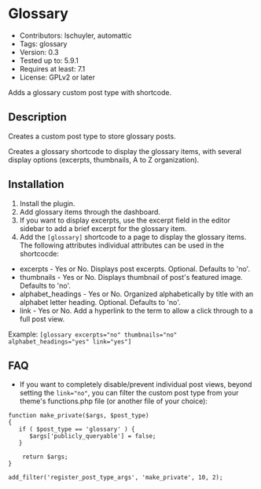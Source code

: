 # Glossary

* Contributors: lschuyler, automattic
* Tags: glossary
* Version: 0.3
* Tested up to: 5.9.1
* Requires at least: 7.1
* License: GPLv2 or later

Adds a glossary custom post type with shortcode.

## Description

Creates a custom post type to store glossary posts.

Creates a glossary shortcode to display the glossary items, with several display options (excerpts, thumbnails, A to Z organization).

## Installation

1. Install the plugin.
2. Add glossary items through the dashboard.
3. If you want to display excerpts, use the excerpt field in the editor sidebar to add a brief excerpt for the glossary
   item.
4. Add the `[glossary]` shortcode to a page to display the glossary items. The following attributes individual attributes can be used in the shortcocde:
* excerpts - Yes or No. Displays post excerpts. Optional. Defaults to 'no'.
* thumbnails - Yes or No. Displays thumbnail of post\'s featured image. Defaults to 'no'.
* alphabet_headings - Yes or No. Organized alphabetically by title with an alphabet letter heading. Optional. Defaults to 'no'.
* link - Yes or No. Add a hyperlink to the term to allow a click through to a full post view.

Example: `[glossary excerpts="no" thumbnails="no" alphabet_headings="yes" link="yes"]`

## FAQ

* If you want to completely disable/prevent individual post views, beyond setting the `link="no"`, you can filter the custom post type from your theme's functions.php file (or another file of your choice):

```
function make_private($args, $post_type)
{
   if ( $post_type == 'glossary' ) {
      $args['publicly_queryable'] = false;
   }

    return $args;
}

add_filter('register_post_type_args', 'make_private', 10, 2);
```
